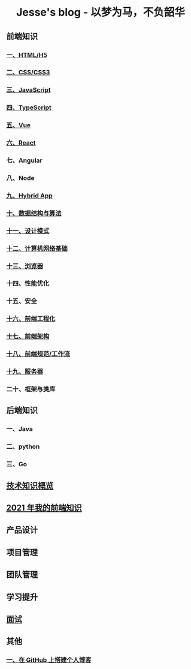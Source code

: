 # <center>Jesse's blog - 以梦为马，不负韶华</center>

## 前端知识

### [一、HTML/H5](./1.HTML/index.md)

### [二、CSS/CSS3](./2.CSS/index.md)

### [三、JavaScript](./3.JavaScript/index.md)

### [四、TypeScript](4.TypeScript/index.md)

### [五、Vue](5.Vue/index.md)

### [六、React](6.React/index.md)

### 七、Angular

### 八、Node

### [九、Hybrid App](9.Hybrid%20App/index.md)

### [十、数据结构与算法](10.数据结构与算法/index.md)

### [十一、设计模式](11.设计模式/JavaScript设计原则与设计模式.md)

### [十二、计算机网络基础](12.计算机网络基础/index.md)

### [十三、浏览器](13.浏览器/index.md)

### 十四、性能优化

### 十五、安全

### [十六、前端工程化](16.前端工程化/index.md)

### [十七、前端架构](17.前端架构/index.md)

### [十八、前端规范/工作流](18.前端规范/index.md)

### [十九、服务器](19.服务器/index.md)

### 二十、框架与类库

## 后端知识

### 一、Java

### 二、python

### 三、Go

## [技术知识概览](技术知识概览/index.md)

## [2021 年我的前端知识](技术知识概览/2021年我的前端知识.md)

## 产品设计

## 项目管理

## 团队管理

## 学习提升

## [面试](面试/index.md)

## 其他

### [一、在 GitHub 上搭建个人博客](其他/1.在GitHub上搭建个人博客/index.md)
